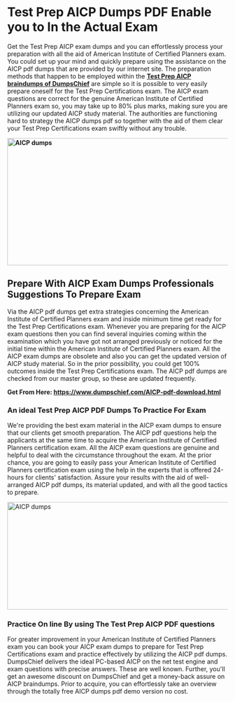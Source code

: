 <h1><strong>Test Prep AICP Dumps PDF Enable you to In the Actual Exam&nbsp;</strong></h1>
<p>Get the Test Prep AICP exam dumps and you can effortlessly process your preparation with all the aid of American Institute of Certified Planners exam. You could set up your mind and quickly prepare using the assistance on the AICP pdf dumps that are provided by our internet site. The preparation methods that happen to be employed within the <strong><a href="https://www.dumpschief.com/AICP-pdf-download.html">Test Prep AICP braindumps of DumpsChief</a></strong> are simple so it is possible to very easily prepare oneself for the Test Prep Certifications exam. The AICP exam questions are correct for the genuine American Institute of Certified Planners exam so, you may take up to 80% plus marks, making sure you are utilizing our updated AICP study material. The authorities are functioning hard to strategy the AICP dumps pdf so together with the aid of them clear your Test Prep Certifications exam swiftly without any trouble.&nbsp;</p>
<p><strong><img src="https://i.ibb.co/MRLCNcv/dumpschief-1st-image.jpg" alt="AICP dumps" width="600" height="291" /></strong></p>
<h2><strong>Prepare With AICP Exam Dumps Professionals Suggestions To Prepare Exam</strong></h2>
<p>Via the AICP pdf dumps get extra strategies concerning the American Institute of Certified Planners exam and inside minimum time get ready for the Test Prep Certifications exam. Whenever you are preparing for the AICP exam questions then you can find several inquiries coming within the examination which you have got not arranged previously or noticed for the initial time within the American Institute of Certified Planners exam. All the AICP exam dumps are obsolete and also you can get the updated version of AICP study material. So in the prior possibility, you could get 100% outcomes inside the Test Prep Certifications exam. The AICP pdf dumps are checked from our master group, so these are updated frequently.</p>
<p><strong>Get From Here:&nbsp;<a href="https://www.dumpschief.com/AICP-pdf-download.html">https://www.dumpschief.com/AICP-pdf-download.html</a></strong></p>
<h3><strong>An ideal Test Prep AICP PDF Dumps To Practice For Exam&nbsp;</strong></h3>
<p>We're providing the best exam material in the AICP exam dumps to ensure that our clients get smooth preparation. The AICP pdf questions help the applicants at the same time to acquire the American Institute of Certified Planners certification exam. All the AICP exam questions are genuine and helpful to deal with the circumstance throughout the exam. At the prior chance, you are going to easily pass your American Institute of Certified Planners certification exam using the help in the experts that is offered 24-hours for clients' satisfaction. Assure your results with the aid of well-arranged AICP pdf dumps, its material updated, and with all the good tactics to prepare.&nbsp;</p>
<p><a href="https://www.dumpschief.com/AICP-pdf-download.html"><img src="https://i.ibb.co/3NWDmKS/dumpschief-2nd-image.jpg" alt="AICP dumps" width="600" height="246" /></a></p>
<h3><strong>Practice On line By using The Test Prep AICP PDF questions&nbsp;</strong></h3>
<p>For greater improvement in your American Institute of Certified Planners exam you can book your AICP exam dumps to prepare for Test Prep Certifications exam and practice effectively by utilizing the AICP pdf dumps. DumpsChief delivers the ideal PC-based AICP on the net test engine and exam questions with precise answers. These are well known. Further, you'll get an awesome discount on DumpsChief and get a money-back assure on AICP braindumps. Prior to acquire, you can effortlessly take an overview through the totally free AICP dumps pdf demo version no cost.</p>
